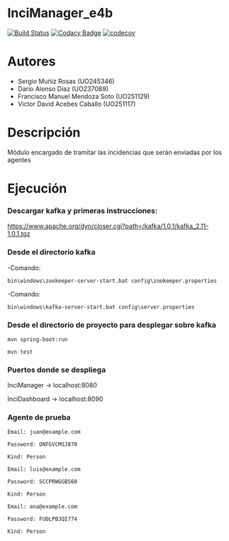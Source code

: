 

# InciManager_e4b

[![Build Status](https://travis-ci.org/Arquisoft/InciManager_e4b.svg?branch=master)](https://travis-ci.org/Arquisoft/InciManager_e4b)
[![Codacy Badge](https://api.codacy.com/project/badge/Grade/e680327c40a44a6b8378a8171066e341)](https://www.codacy.com/app/jelabra/InciManager_e4b?utm_source=github.com&utm_medium=referral&utm_content=Arquisoft/InciManager_e4b&utm_campaign=badger)
[![codecov](https://codecov.io/gh/Arquisoft/InciManager_e4b/branch/master/graph/badge.svg)](https://codecov.io/gh/Arquisoft/InciManager_e4b)

# Autores
- Sergio Muñiz Rosas (UO245346)
- Darío Alonso Díaz (UO237089)
- Francisco Manuel Mendoza Soto (UO251129)
- Victor David Acebes Caballo (UO251117)

# Descripción
Módulo encargado de tramitar las incidencias que serán enviadas por los agentes

# Ejecución

### Descargar kafka y primeras instrucciones:
https://www.apache.org/dyn/closer.cgi?path=/kafka/1.0.1/kafka_2.11-1.0.1.tgz 

### Desde el directorio kafka
-Comando: 
```
bin\windows\zookeeper-server-start.bat config\zookeeper.properties
```
-Comando: 
```
bin\windows\kafka-server-start.bat config\server.properties
```
### Desde el directorio de proyecto para desplegar sobre kafka
```
mvn spring-boot:run
```
```
mvn test
```
### Puertos donde se despliega
InciManager -> localhost:8080

InciDashboard -> localhost:8090

### Agente de prueba
```
Email: juan@example.com

Password: ONFGVCMSJ870

Kind: Person

Email: luis@example.com  

Password: SCCPRWGGB560

Kind: Person

Email: ana@example.com

Password: FUDLPBJQI774

Kind: Person
```
